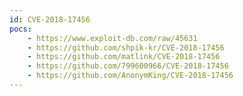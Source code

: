 ```yaml
---
id: CVE-2018-17456
pocs:
    - https://www.exploit-db.com/raw/45631
    - https://github.com/shpik-kr/CVE-2018-17456
    - https://github.com/matlink/CVE-2018-17456
    - https://github.com/799600966/CVE-2018-17456
    - https://github.com/AnonymKing/CVE-2018-17456
---
```

